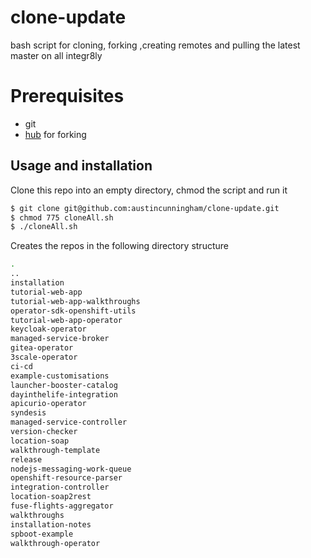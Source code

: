 # clone-update

bash script for cloning, forking ,creating remotes and pulling the latest master on all integr8ly 

# Prerequisites 

- git
- [hub](https://hub.github.com/) for forking

## Usage and installation

Clone this repo into an empty directory, chmod the script and run it 

```bash
$ git clone git@github.com:austincunningham/clone-update.git
$ chmod 775 cloneAll.sh
$ ./cloneAll.sh

```
Creates the repos in the following directory structure

```bash
.
..
installation
tutorial-web-app
tutorial-web-app-walkthroughs
operator-sdk-openshift-utils
tutorial-web-app-operator
keycloak-operator
managed-service-broker
gitea-operator
3scale-operator
ci-cd
example-customisations
launcher-booster-catalog
dayinthelife-integration
apicurio-operator
syndesis
managed-service-controller
version-checker
location-soap
walkthrough-template
release
nodejs-messaging-work-queue
openshift-resource-parser
integration-controller
location-soap2rest
fuse-flights-aggregator
walkthroughs
installation-notes
spboot-example
walkthrough-operator
```
